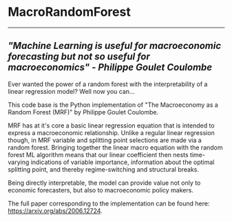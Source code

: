 # MacroRandomForest


---------------------------------------------------------------------------------------------------------------------------------
*"Machine Learning is useful for macroeconomic forecasting but not so useful for macroeconomics" - Philippe Goulet Coulombe*
---------------------------------------------------------------------------------------------------------------------------------

Ever wanted the power of a random forest with the interpretability of a linear regression model? Well now you can...

This code base is the Python implementation of "The Macroeconomy as a Random Forest (MRF)" by Philippe Goulet Coulombe. 

MRF has at it's core a basic linear regression equation that is intended to express a macroeconomic relationship. Unlike a regular linear regression though, in MRF variable and splitting point selections are made via a random forest. Bringing together the linear macro equation with the random forest ML algorithm means that our linear coefficient then nests time-varying indications of variable importance, information about the optimal splitting point, and thereby regime-switching and structural breaks. 

Being directly interpretable, the model can provide value not only to economic forecasters, but also to macroeconomic policy makers.

The full paper corresponding to the implementation can be found here: https://arxiv.org/abs/2006.12724. 
